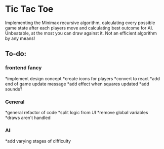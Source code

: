 # Tic Tac Toe
Implementing the Minimax recursive algorithm, calculating every possible game state after each players move and calculating best outcome for AI.
Unbeatable, at the most you can draw against it.
Not an efficient algorithm by any means!

## To-do:

### frontend fancy
*implement design concept
*create icons for players
*convert to react
*add end of game update message
*add effect when squares updated
*add sounds?

### General
*general refactor of code
*split logic from UI
*remove global variables
*draws aren't handled

### AI
*add varying stages of difficulty


